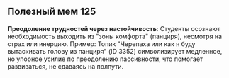 ## Полезный мем 125

**Преодоление трудностей через настойчивость**: Студенты осознают необходимость выходить из "зоны комфорта" (панциря), несмотря на страх или инерцию. Пример: Топик "Черепаха или как я буду вытаскивать голову из панциря" (ID 3352) символизирует медленное, но упорное усилие по преодолению пассивности, что помогает развиваться, не сдаваясь на полпути.